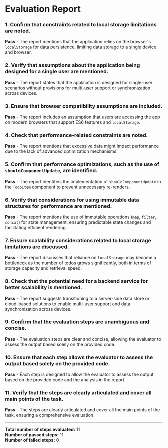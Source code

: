 # Evaluation Report

### **1. Confirm that constraints related to local storage limitations are noted.**
**Pass** - The report mentions that the application relies on the browser's `localStorage` for data persistence, limiting data storage to a single device and browser.

### **2. Verify that assumptions about the application being designed for a single user are mentioned.**
**Pass** - The report states that the application is designed for single-user scenarios without provisions for multi-user support or synchronization across devices.

### **3. Ensure that browser compatibility assumptions are included.**
**Pass** - The report includes an assumption that users are accessing the app on modern browsers that support ES6 features and `localStorage`.

### **4. Check that performance-related constraints are noted.**
**Pass** - The report mentions that excessive data might impact performance due to the lack of advanced optimization mechanisms.

### **5. Confirm that performance optimizations, such as the use of `shouldComponentUpdate`, are identified.**
**Pass** - The report identifies the implementation of `shouldComponentUpdate` in the `TodoItem` component to prevent unnecessary re-renders.

### **6. Verify that considerations for using immutable data structures for performance are mentioned.**
**Pass** - The report mentions the use of immutable operations (`map`, `filter`, `concat`) for state management, ensuring predictable state changes and facilitating efficient rendering.

### **7. Ensure scalability considerations related to local storage limitations are discussed.**
**Pass** - The report discusses that reliance on `localStorage` may become a bottleneck as the number of todos grows significantly, both in terms of storage capacity and retrieval speed.

### **8. Check that the potential need for a backend service for better scalability is mentioned.**
**Pass** - The report suggests transitioning to a server-side data store or cloud-based solutions to enable multi-user support and data synchronization across devices.

### **9. Confirm that the evaluation steps are unambiguous and concise.**
**Pass** - The evaluation steps are clear and concise, allowing the evaluator to assess the output based solely on the provided code.

### **10. Ensure that each step allows the evaluator to assess the output based solely on the provided code.**
**Pass** - Each step is designed to allow the evaluator to assess the output based on the provided code and the analysis in the report.

### **11. Verify that the steps are clearly articulated and cover all main points of the task.**
**Pass** - The steps are clearly articulated and cover all the main points of the task, ensuring a comprehensive evaluation.

---

**Total number of steps evaluated:** 11  
**Number of passed steps:** 11  
**Number of failed steps:** 0